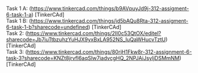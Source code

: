Task 1 A: (https://www.tinkercad.com/things/b9AVpuyJd9j-312-assigment-6-task-1-a) [TinkerCAd] </br>
Task 1 B: (https://www.tinkercad.com/things/jd5bAQu8Rta-312-assigment-6-task-1-b?sharecode=undefined) [TinkerCAd] </br>
Task 2: (https://www.tinkercad.com/things/2II0c53QtOX/editel?sharecode=Jb7iuTtbzuhzYuHJX9yxBxLA952NS_IuQaWHucvTztU) [TinkerCAd] </br>
Task 3: (https://www.tinkercad.com/things/80rjH1Fkw8r-312-assignment-6-task-3?sharecode=KNZt8jrvfl6aqSIw7iadvcgHQ_2NPJAiJsyljDSMmNM) [TinkerCAd] </br>

